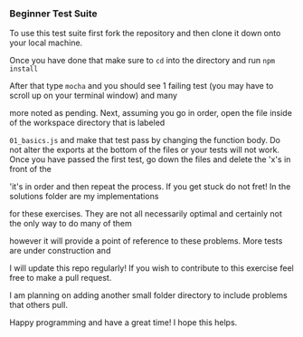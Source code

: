 ### Beginner Test Suite

To use this test suite first fork the repository and then clone it down onto your local machine.

Once you have done that make sure to ```cd``` into the directory and run ```npm install```

After that type ```mocha``` and you should see 1 failing test (you may have to scroll up on your terminal window) and many

more noted as pending. Next, assuming you go in order, open the file inside of the workspace directory that is labeled

```01_basics.js``` and make that test pass by changing the function body. Do not alter the exports at the bottom of the files 
or your tests will not work. Once you have passed the first test, go down the files and delete the 'x's in front of the

'it's in order and then repeat the process. If you get stuck do not fret! In the solutions folder are my implementations

for these exercises. They are not all necessarily optimal and certainly not the only way to do many of them

however it will provide a point of reference to these problems. More tests are under construction and

I will update this repo regularly! If you wish to contribute to this exercise feel free to make a pull request.

I am planning on adding another small folder directory to include problems that others pull.

Happy programming and have a great time! I hope this helps.
